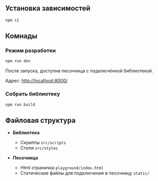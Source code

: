 ## Установка зависимостей

```bash
npm ci
```

## Комнады

### Режим разработки

```bash
npm run dev
```

После запуска, доступна песочница с подключённой библиотекой.

Адрес: [http://localhost:8000/](http://localhost:8000/)

### Собрать библиотеку

```bash
npm run build
```

## Файловая структура

* **Библиотека**
  * Скрипты `src/scripts`
  * Стили `src/styles`

* **Песочница**
  * Html страничка `playground/index.html`
  * Статические файлы для подключения в песочницу `static/`
